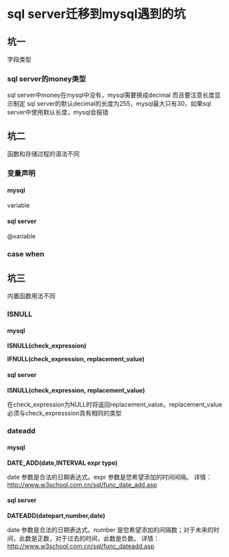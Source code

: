 # sql server迁移到mysql遇到的坑

## 坑一

字段类型

### sql server的money类型

sql server中money在mysql中没有，mysql需要换成decimal
而且要注意长度显示制定
sql server的默认decimal的长度为255，mysql最大只有30，如果sql server中使用默认长度，mysql会报错

## 坑二

函数和存储过程的语法不同

### 变量声明

#### mysql

variable

#### sql server

@variable

### case when

## 坑三

内置函数用法不同

### ISNULL

#### mysql

**ISNULL(check_expression)**

**IFNULL(check_expression, replacement_value)**

#### sql server

**ISNULL(check_expression, replacement_value)**

在check_expression为NULL时将返回replacement_value。replacement_value必须与check_expresssion具有相同的类型

### dateadd

#### mysql

**DATE_ADD(date,INTERVAL expr type)**

date 参数是合法的日期表达式。expr 参数是您希望添加的时间间隔。
详情：<http://www.w3school.com.cn/sql/func_date_add.asp>

#### sql server

**DATEADD(datepart,number,date)**

date 参数是合法的日期表达式。number 是您希望添加的间隔数；对于未来的时间，此数是正数，对于过去的时间，此数是负数。
详情：<http://www.w3school.com.cn/sql/func_dateadd.asp>
